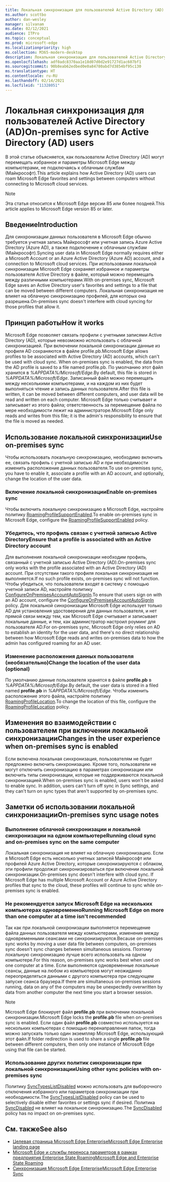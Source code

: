 ```yaml
---
title: Локальная синхронизация для пользователей Active Directory (AD)
ms.author: scottbo
author: dan-wesley
manager: silvanam
ms.date: 02/12/2021
audience: ITPro
ms.topic: conceptual
ms.prod: microsoft-edge
ms.localizationpriority: high
ms.collection: M365-modern-desktop
description: Локальная синхронизация для пользователей Active Directory (AD)
ms.openlocfilehash: adf0adc8370aa1e18d07d0d2e91727d1ac607bf1
ms.sourcegitcommit: 90b8eab62edbed0e0a84780abd7d3854bf95c130
ms.translationtype: HT
ms.contentlocale: ru-RU
ms.lasthandoff: 02/14/2021
ms.locfileid: "11328051"
---
```

# <span data-ttu-id="8227e-103">Локальная синхронизация для пользователей Active Directory (AD)</span><span class="sxs-lookup"><span data-stu-id="8227e-103">On-premises sync for Active Directory (AD) users</span></span>

<span data-ttu-id="8227e-104">В этой статье объясняется, как пользователи Active Directory (AD) могут перемещать избранное и параметры Microsoft Edge между компьютерами, не подключаясь к облачным службам (Майкрософт).</span><span class="sxs-lookup"><span data-stu-id="8227e-104">This article explains how Active Directory (AD) users can roam Microsoft Edge favorites and settings between computers without connecting to Microsoft cloud services.</span></span>

> [!NOTE]
> <span data-ttu-id="8227e-105">Эта статья относится к Microsoft Edge версии 85 или более поздней.</span><span class="sxs-lookup"><span data-stu-id="8227e-105">This article applies to Microsoft Edge version 85 or later.</span></span>

## <span data-ttu-id="8227e-106">Введение</span><span class="sxs-lookup"><span data-stu-id="8227e-106">Introduction</span></span>

<span data-ttu-id="8227e-107">Для синхронизации данных пользователя в Microsoft Edge обычно требуется учетная запись Майкрософт или учетная запись Azure Active Directory (Azure AD), а также подключение к облачным службам (Майкрософт).</span><span class="sxs-lookup"><span data-stu-id="8227e-107">Syncing user data in Microsoft Edge normally requires either a Microsoft Account or an Azure Active Directory (Azure AD) account, and a connection to Microsoft cloud services.</span></span> <span data-ttu-id="8227e-108">При использовании локальной синхронизации Microsoft Edge сохраняет избранное и параметры пользователя Active Directory в файле, который можно перемещать между различными компьютерами.</span><span class="sxs-lookup"><span data-stu-id="8227e-108">With on-premises sync, Microsoft Edge saves an Active Directory user's favorites and settings to a file that can be moved between different computers.</span></span> <span data-ttu-id="8227e-109">Локальная синхронизация не влияет на облачную синхронизацию профилей, для которых она разрешена.</span><span class="sxs-lookup"><span data-stu-id="8227e-109">On-premises sync doesn't interfere with cloud syncing for those profiles that allow it.</span></span>

## <span data-ttu-id="8227e-110">Принцип работы</span><span class="sxs-lookup"><span data-stu-id="8227e-110">How it works</span></span>

<span data-ttu-id="8227e-111">Microsoft Edge позволяет связать профили с учетными записями Active Directory (AD), которые невозможно использовать с облачной синхронизацией. При включении локальной синхронизации данные из профиля AD сохраняются в файле profile.pb.</span><span class="sxs-lookup"><span data-stu-id="8227e-111">Microsoft Edge allows profiles to be associated with Active Directory (AD) accounts, which can't be used with cloud sync. When on-premises sync is enabled, the data from the AD profile is saved to a file named profile.pb.</span></span> <span data-ttu-id="8227e-112">По умолчанию этот файл хранится в *%APPDATA%/Microsoft/Edge*.</span><span class="sxs-lookup"><span data-stu-id="8227e-112">By default, this file is stored in *%APPDATA%/Microsoft/Edge*.</span></span> <span data-ttu-id="8227e-113">Записанный файл можно перемещать между несколькими компьютерами, и на каждом из них будет выполняться чтение и запись данных пользователя.</span><span class="sxs-lookup"><span data-stu-id="8227e-113">After this file is written, it can be moved between different computers, and user data will be read and written on each computer.</span></span> <span data-ttu-id="8227e-114">Microsoft Edge только считывает и записывает из этого файла; ответственность за перемещение файла по мере необходимости лежит на администраторе.</span><span class="sxs-lookup"><span data-stu-id="8227e-114">Microsoft Edge only reads and writes from this file; it is the admin's responsibility to ensure that the file is moved as needed.</span></span>

## <span data-ttu-id="8227e-115">Использование локальной синхронизации</span><span class="sxs-lookup"><span data-stu-id="8227e-115">Use on-premises sync</span></span>

<span data-ttu-id="8227e-116">Чтобы использовать локальную синхронизацию, необходимо включить ее, связать профиль с учетной записью AD и при необходимости изменить расположение данных пользователя.</span><span class="sxs-lookup"><span data-stu-id="8227e-116">To use on-premises sync, you have to enable it, associate a profile with an AD account, and optionally, change the location of the user data.</span></span>

### <span data-ttu-id="8227e-117">Включение локальной синхронизации</span><span class="sxs-lookup"><span data-stu-id="8227e-117">Enable on-premises sync</span></span>

<span data-ttu-id="8227e-118">Чтобы включить локальную синхронизацию в Microsoft Edge, настройте политику [RoamingProfileSupportEnabled](https://docs.microsoft.com/DeployEdge/microsoft-edge-policies#roamingprofilesupportenabled).</span><span class="sxs-lookup"><span data-stu-id="8227e-118">To enable on-premises sync in Microsoft Edge, configure the [RoamingProfileSupportEnabled](https://docs.microsoft.com/DeployEdge/microsoft-edge-policies#roamingprofilesupportenabled) policy.</span></span>

### <span data-ttu-id="8227e-119">Убедитесь, что профиль связан с учетной записью Active Directory</span><span class="sxs-lookup"><span data-stu-id="8227e-119">Ensure that a profile is associated with an Active Directory account</span></span>

<span data-ttu-id="8227e-120">Для выполнения локальной синхронизации необходим профиль, связанный с учетной записью Active Directory (AD).</span><span class="sxs-lookup"><span data-stu-id="8227e-120">On-premises sync only works with the profile associated with an Active Directory (AD) account.</span></span> <span data-ttu-id="8227e-121">При отсутствии такого профиля локальная синхронизация не выполняется.</span><span class="sxs-lookup"><span data-stu-id="8227e-121">If no such profile exists, on-premises sync will not function.</span></span> <span data-ttu-id="8227e-122">Чтобы убедиться, что пользователи входят в систему с помощью учетной записи AD, настройте политику [ConfigureOnPremisesAccountAutoSignIn](https://docs.microsoft.com/DeployEdge/microsoft-edge-policies#configureonpremisesaccountautosignin).</span><span class="sxs-lookup"><span data-stu-id="8227e-122">To ensure that users sign on with an AD account, configure the [ConfigureOnPremisesAccountAutoSignIn](https://docs.microsoft.com/DeployEdge/microsoft-edge-policies#configureonpremisesaccountautosignin) policy.</span></span> <span data-ttu-id="8227e-123">Для локальной синхронизации Microsoft Edge использует только AD для установления удостоверения для данных пользователя, и нет прямой связи между тем, как Microsoft Edge считывает и записывает локальные данные, и тем, как администратор настроил роуминг для пользователя AD.</span><span class="sxs-lookup"><span data-stu-id="8227e-123">For on-premises sync, Microsoft Edge only relies on AD to establish an identity for the user data, and there's no direct relationship between how Microsoft Edge reads and writes on-premises data to how the admin has configured roaming for an AD user.</span></span>

### <span data-ttu-id="8227e-124">Изменение расположения данных пользователя (необязательно)</span><span class="sxs-lookup"><span data-stu-id="8227e-124">Change the location of the user data (optional)</span></span>

<span data-ttu-id="8227e-125">По умолчанию данные пользователя хранятся в файле **profile.pb** в *%APPDATA%/Microsoft/Edge*.</span><span class="sxs-lookup"><span data-stu-id="8227e-125">By default, the user data is stored in a filed named **profile.pb** in *%APPDATA%/Microsoft/Edge*.</span></span> <span data-ttu-id="8227e-126">Чтобы изменить расположение этого файла, настройте политику [RoamingProfileLocation](https://docs.microsoft.com/DeployEdge/microsoft-edge-policies#roamingprofilelocation).</span><span class="sxs-lookup"><span data-stu-id="8227e-126">To change the location of this file, configure the [RoamingProfileLocation](https://docs.microsoft.com/DeployEdge/microsoft-edge-policies#roamingprofilelocation) policy.</span></span>

## <span data-ttu-id="8227e-127">Изменения во взаимодействии с пользователем при включении локальной синхронизации</span><span class="sxs-lookup"><span data-stu-id="8227e-127">Changes in the user experience when on-premises sync is enabled</span></span>

<span data-ttu-id="8227e-128">Если включена локальная синхронизация, пользователям не будет предложено включить синхронизацию. Кроме того, пользователи не могут отключить синхронизацию в параметрах синхронизации или включить типы синхронизации, которые не поддерживаются локальной синхронизацией.</span><span class="sxs-lookup"><span data-stu-id="8227e-128">When on-premises sync is enabled, users won't be asked to enable sync. In addition, users can't turn off sync in Sync settings, and they can't turn on sync types that aren't supported by on-premises sync.</span></span>

## <span data-ttu-id="8227e-129">Заметки об использовании локальной синхронизации</span><span class="sxs-lookup"><span data-stu-id="8227e-129">On-premises sync usage notes</span></span>

### <span data-ttu-id="8227e-130">Выполнение облачной синхронизации и локальной синхронизации на одном компьютере</span><span class="sxs-lookup"><span data-stu-id="8227e-130">Running cloud sync and on-premises sync on the same computer</span></span>

<span data-ttu-id="8227e-131">Локальная синхронизация не влияет на облачную синхронизацию. Если в Microsoft Edge есть несколько учетных записей Майкрософт или профилей Azure Active Directory, которые синхронизируются с облаком, эти профили продолжат синхронизироваться при включении локальной синхронизации.</span><span class="sxs-lookup"><span data-stu-id="8227e-131">On-premises sync doesn't interfere with cloud sync. If Microsoft Edge has multiple Microsoft Account or Azure Active Directory profiles that sync to the cloud, these profiles will continue to sync while on-premises sync is enabled.</span></span>

### <span data-ttu-id="8227e-132">Не рекомендуется запуск Microsoft Edge на нескольких компьютерах одновременно</span><span class="sxs-lookup"><span data-stu-id="8227e-132">Running Microsoft Edge on more than one computer at a time isn't recommended</span></span>

<span data-ttu-id="8227e-133">Так как при локальной синхронизации выполняется перемещение файла данных пользователя между компьютерами, изменения между одновременными сеансами не синхронизируются.</span><span class="sxs-lookup"><span data-stu-id="8227e-133">Because on-premises sync works by moving a user data file between computers, on-premises sync doesn't sync changes between simultaneous sessions.</span></span> <span data-ttu-id="8227e-134">Поэтому локальную синхронизацию лучше всего использовать на одном компьютере.</span><span class="sxs-lookup"><span data-stu-id="8227e-134">For this reason, on-premises sync works best when used on one computer at a time.</span></span> <span data-ttu-id="8227e-135">Если выполняются одновременные локальные сеансы, данные на любом из компьютеров могут неожиданно переопределяться данными с другого компьютера при следующем запуске сеанса браузера.</span><span class="sxs-lookup"><span data-stu-id="8227e-135">If there are simultaneous on-premises sessions running, data on any of the computers may be unexpectedly overwritten by data from another computer the next time you start a browser session.</span></span>

> [!NOTE]
> <span data-ttu-id="8227e-136">Microsoft Edge блокирует файл **profile.pb** при включении локальной синхронизации.</span><span class="sxs-lookup"><span data-stu-id="8227e-136">Microsoft Edge locks the **profile.pb** file when on-premises sync is enabled.</span></span> <span data-ttu-id="8227e-137">Если один файл **profile.pb** совместно используется на нескольких компьютерах с помощью перенаправления папок, тогда можно запускать только один экземпляр Microsoft Edge, использующий этот файл.</span><span class="sxs-lookup"><span data-stu-id="8227e-137">If folder redirection is used to share a single **profile.pb** file between different computers, then only one instance of Microsoft Edge using that file can be started.</span></span>

### <span data-ttu-id="8227e-138">Использование других политик синхронизации при локальной синхронизации</span><span class="sxs-lookup"><span data-stu-id="8227e-138">Using other sync policies with on-premises sync</span></span>

<span data-ttu-id="8227e-139">Политику [SyncTypesListDisabled](https://docs.microsoft.com/DeployEdge/microsoft-edge-policies#synctypeslistdisabled) можно использовать для выборочного отключения избранного или параметров синхронизации при необходимости.</span><span class="sxs-lookup"><span data-stu-id="8227e-139">The [SyncTypesListDisabled](https://docs.microsoft.com/DeployEdge/microsoft-edge-policies#synctypeslistdisabled) policy can be used to selectively disable either favorites or settings sync if desired.</span></span> <span data-ttu-id="8227e-140">Политика [SyncDisabled](https://docs.microsoft.com/DeployEdge/microsoft-edge-policies#syncdisabled) не влияет на локальное синхронизацию.</span><span class="sxs-lookup"><span data-stu-id="8227e-140">The [SyncDisabled](https://docs.microsoft.com/DeployEdge/microsoft-edge-policies#syncdisabled) policy has no impact on on-premises sync.</span></span>

## <span data-ttu-id="8227e-141">См. также</span><span class="sxs-lookup"><span data-stu-id="8227e-141">See also</span></span>

- [<span data-ttu-id="8227e-142">Целевая страница Microsoft Edge Enterprise</span><span class="sxs-lookup"><span data-stu-id="8227e-142">Microsoft Edge Enterprise landing page</span></span>](https://aka.ms/EdgeEnterprise)
- [<span data-ttu-id="8227e-143">Microsoft Edge и службы переноса параметров в рамках предприятия Enterprise State Roaming</span><span class="sxs-lookup"><span data-stu-id="8227e-143">Microsoft Edge and Enterprise State Roaming</span></span>](microsoft-edge-enterprise-state-roaming.md)
- [<span data-ttu-id="8227e-144">Синхронизация Microsoft Edge Enterprise</span><span class="sxs-lookup"><span data-stu-id="8227e-144">Microsoft Edge Enterprise Sync</span></span>](microsoft-edge-enterprise-sync.md)
